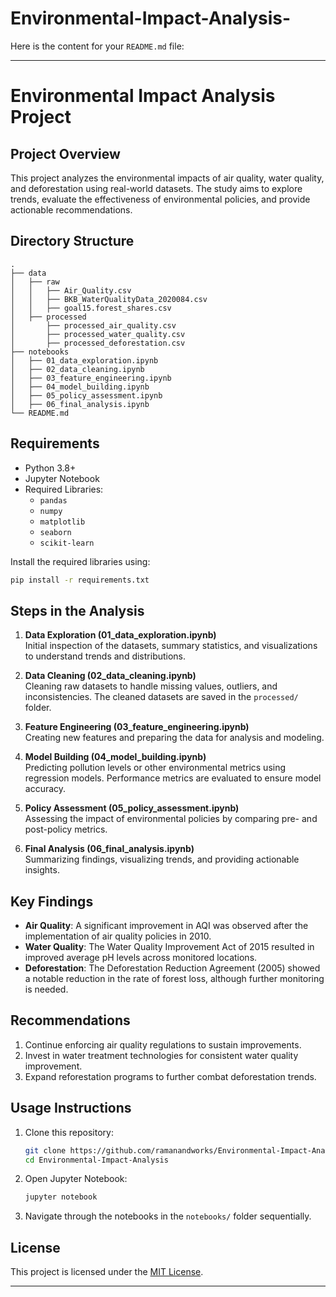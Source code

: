 # Environmental-Impact-Analysis-

Here is the content for your `README.md` file:

---

# Environmental Impact Analysis Project

## Project Overview
This project analyzes the environmental impacts of air quality, water quality, and deforestation using real-world datasets. The study aims to explore trends, evaluate the effectiveness of environmental policies, and provide actionable recommendations.

## Directory Structure
```
.
├── data
│   ├── raw
│   │   ├── Air_Quality.csv
│   │   ├── BKB_WaterQualityData_2020084.csv
│   │   ├── goal15.forest_shares.csv
│   ├── processed
│       ├── processed_air_quality.csv
│       ├── processed_water_quality.csv
│       ├── processed_deforestation.csv
├── notebooks
│   ├── 01_data_exploration.ipynb
│   ├── 02_data_cleaning.ipynb
│   ├── 03_feature_engineering.ipynb
│   ├── 04_model_building.ipynb
│   ├── 05_policy_assessment.ipynb
│   ├── 06_final_analysis.ipynb
└── README.md
```

## Requirements
- Python 3.8+
- Jupyter Notebook
- Required Libraries:
  - `pandas`
  - `numpy`
  - `matplotlib`
  - `seaborn`
  - `scikit-learn`

Install the required libraries using:
```bash
pip install -r requirements.txt
```

## Steps in the Analysis
1. **Data Exploration (01_data_exploration.ipynb)**  
   Initial inspection of the datasets, summary statistics, and visualizations to understand trends and distributions.

2. **Data Cleaning (02_data_cleaning.ipynb)**  
   Cleaning raw datasets to handle missing values, outliers, and inconsistencies. The cleaned datasets are saved in the `processed/` folder.

3. **Feature Engineering (03_feature_engineering.ipynb)**  
   Creating new features and preparing the data for analysis and modeling.

4. **Model Building (04_model_building.ipynb)**  
   Predicting pollution levels or other environmental metrics using regression models. Performance metrics are evaluated to ensure model accuracy.

5. **Policy Assessment (05_policy_assessment.ipynb)**  
   Assessing the impact of environmental policies by comparing pre- and post-policy metrics.

6. **Final Analysis (06_final_analysis.ipynb)**  
   Summarizing findings, visualizing trends, and providing actionable insights.

## Key Findings
- **Air Quality**: A significant improvement in AQI was observed after the implementation of air quality policies in 2010.
- **Water Quality**: The Water Quality Improvement Act of 2015 resulted in improved average pH levels across monitored locations.
- **Deforestation**: The Deforestation Reduction Agreement (2005) showed a notable reduction in the rate of forest loss, although further monitoring is needed.

## Recommendations
1. Continue enforcing air quality regulations to sustain improvements.
2. Invest in water treatment technologies for consistent water quality improvement.
3. Expand reforestation programs to further combat deforestation trends.

## Usage Instructions
1. Clone this repository:
   ```bash
   git clone https://github.com/ramanandworks/Environmental-Impact-Analysis.git
   cd Environmental-Impact-Analysis
   ```
2. Open Jupyter Notebook:
   ```bash
   jupyter notebook
   ```
3. Navigate through the notebooks in the `notebooks/` folder sequentially.


## License
This project is licensed under the [MIT License](LICENSE).

--- 
